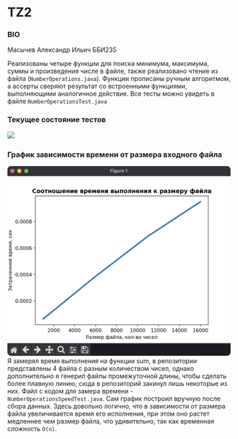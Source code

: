 # TZ2
### BIO
Масычев Александр Ильич ББИ235

Реализованы четыре функции для поиска минимума, максимума, суммы и произведения числе в файле, также реализовано чтение из файла (`NumberOperations.java`). Функции прописаны ручным алгоритмом, а ассерты сверяют результат со встроенными функциями, выполняющими аналогичное действие. Все тесты можно увидеть в файле `NumberOperationsTest.java`

### Текущее состояние тестов
![](https://github.com/Alex-mask/TZ2/actions/workflows/main.yml/badge.svg) <br>
### График зависимости времени от размера входного файла 
![](https://github.com/Alex-mask/TZ2/blob/main/time-size_plot.png)
Я замерял время выполнения на функции sum, в репозитории представлены 4 файла с разным количеством чисел, однако дополнительно я генерил файлы промежуточной длины, чтобы сделать более плавную линию, сюда в репозиторий закинул лишь некоторые из них.
Файл с кодом для замера времени - `NumberOperationsSpeedTest.java`. Сам график построил вручную после сбора данных. 
Здесь довольно логично, что в зависимости от размера файла увеличивается время его исполнения, при этом оно растет медленнее чем размер файла, что удивительно, так как временная сложность `O(n)`.
